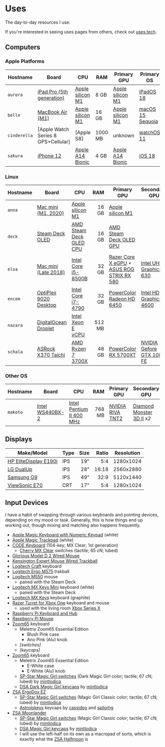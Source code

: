 # Uses

The day-to-day resources I use.

If you're interested in seeing uses pages from others, check out [uses.tech].

## Computers

### Apple Platforms

| Hostname     | Board                               | CPU                | RAM     | Primary GPU        | Primary OS         |
| ------------ | ----------------------------------- | ------------------ | ------- | ------------------ | ------------------ |
| `aurora`     | [iPad Pro (5th generation)]         | [Apple silicon M1] | 8 GB    | [Apple silicon M1] | [iPadOS 18]        |
| `belle`      | [MacBook Air (M1)]                  | [Apple silicon M1] | 16 GB   | [Apple silicon M1] | [macOS 15 Sequoia] |
| `cinderella` | [Apple Watch Series 8 GPS+Cellular] | [Apple S8]         | 1000 MB | unknown            | [watchOS 11]       |
| `sakura`     | [iPhone 12]                         | [Apple A14 Bionic] | 4 GB    | [Apple A14 Bionic] | [iOS 18]           |

### Linux

| Hostname | Board                   | CPU                       |    RAM | Primary GPU                                   | Secondary GPU               | Primary OS                |
| -------- | ----------------------- | ------------------------- | -----: | --------------------------------------------- | --------------------------- | ------------------------- |
| `anna`   | [Mac mini (M1, 2020)]   | [Apple silicon M1]        |  16 GB | [Apple silicon M1]                            |                             | [Asahi Linux]             |
| `deck`   | [Steam Deck OLED]       | [AMD Steam Deck OLED CPU] |  16 GB | [AMD Steam Deck OLED GPU]                     |                             | [SteamOS 3]               |
| `elsa`   | [Mac mini (Late 2018)]  | [Intel Core i5-8500B]     |  32 GB | [Razer Core X eGPU] + [ASUS ROG STRIX RX 580] | [Intel UHD Graphics 630]    | [Bazzite]                 |
| `encom`  | [OptiPlex 9020 Desktop] | [Intel Core i7-4790]      |  32 GB | [PowerColor Radeon HD 6450]                   | [Intel HD Graphics 4600]    | [uCore] ([Fedora CoreOS]) |
| `nazara` | [DigitalOcean Droplet]  | [Intel Xeon E vCPU]       | 512 MB |                                               |                             | [Debian 12 Bookworm]      |
| `schala` | [ASRock X370 Taichi]    | [AMD Ryzen 7 3700X]       |  48 GB | [PowerColor RX 5700XT]                        | [NVIDIA Gefore GTX 1080 FE] | [Bluefin-DX]              |

### Other OS

| Hostname | Board             | CPU                        |    RAM | Primary GPU        | Secondary GPU              | Primary OS   |
| -------- | ----------------- | -------------------------- | -----: | ------------------ | -------------------------- | ------------ |
| `makoto` | [Intel WS440BX-2] | [Intel Pentium II 400 MHz] | 768 MB | [NVIDIA RIVA TNT2] | [Diamond Monster 3D II] x2 | [Windows Me] |

## Displays

| Make/Model              | Type | Size | Ratio | Resolution |
| ----------------------- | ---- | ---: | ----: | ---------- |
| [HP EliteDisplay E190i] | IPS  |  19" |   5:4 | 1280x1024  |
| [LG DualUp]             | IPS  |  28" | 16:18 | 2560x2880  |
| [Samsung G9]            | IPS  |  49" |  32:9 | 5120x1440  |
| [ViewSonic E70]         | CRT  |  17" |   5:4 | 1280x1024  |

## Input Devices

I have a habit of swapping through various keyboards and pointing devices, depending on my mood or task. Generally, this is how things end up working out, though mixing and matching also happens frequently.

- [Apple Magic Keyboard with Numeric Keypad] (white)
- [Apple Magic Trackpad] (white)
- [CODE Keyboard] (104-key; MX Clear; 1st generation)
    - [Cherry MX Clear] switches (tactile; 65 cN; lubed)
- [Glorious Model D 2 Wired Mouse]
- [Kensington Expert Mouse Wired Trackball]
- [Logitech Craft] keyboard
- [Logitech Ergo M575] trakball
- [Logitech M550] mouse
    - paired with the Steam Deck
- [Logitech MX Keys Mini] keyboard (white)
    - paired with the Steam Deck
- [Logitech MX Keys] keyboard (graphite)
- [Razer Turret for Xbox One] keyboard and mouse
    - used with the living room [Xbox Series X]
- [Raspberry Pi Keyboard and Hub]
- [Raspberry Pi Mouse]
- [Zoom65] keyboard
    - Meletrix Zoom65 Essential Edition
        - Blush Pink case
        - Ano Pink (Alu) knob
    - _[switches]_
    - _[keycaps]_
- [Zoom65] keyboard
    - Meletrix Zoom65 Essential Edition
        - E-White case
        - E-White (Alu) knob
    - [SP-Star Magic Girl switches] (Dark Magic Girl color; tactile; 67 cN; lubed) by [mintlodica]
    - [DSA Dark Magic Girl keycaps] by [mintlodica]
- [ZSA ErgoDox EZ]
    - [SP-Star Magic Girl switches] (Magic Girl Classic color; tactile; 67 cN; lubed) by [mintlodica]
    - [Astrolokeys] keycaps by [cassidoo] and [sailorhg]
- [ZSA Moonlander]
    - [SP-Star Magic Girl switches] (Magic Girl Classic color; tactile; 67 cN; lubed) by [mintlodica]
    - [DSA Magic Girl keycaps] by [mintlodica]
    - I will use the left-half on its own as a macropad of sorts, which is exactly what the [ZSA Halfmoon] is

<!-- Links -->
[uses.tech]: https://uses.tech/
[Xbox Series X]: https://wikipedia.org/wiki/Xbox_Series_X_and_Series_S

<!-- Boards -->
[ASRock X370 Taichi]: https://www.asrock.com/mb/AMD/X370%20Taichi/
[DigitalOcean Droplet]: https://www.digitalocean.com/
[Intel WS440BX-2]: https://theretroweb.com/motherboards/s/intel-ws440bx-warm-springs
[iPad Pro (5th generation)]: https://wikipedia.org/wiki/IPad_Pro_(5th_generation)
[iPhone 12]: https://wikipedia.org/wiki/IPhone_12
[Mac mini (Late 2018)]: https://everymac.com/systems/apple/mac_mini/specs/mac-mini-core-i5-3.0-late-2018-specs.html
[Mac mini (M1, 2020)]: https://support.apple.com/kb/SP823?locale=en_US
[MacBook Air (M1)]: https://everymac.com/systems/apple/macbook-air/specs/macbook-air-m1-8-core-8-core-gpu-13-retina-display-2020-specs.html
[OptiPlex 9020 Desktop]: https://i.dell.com/sites/doccontent/shared-content/data-sheets/en/documents/optiplex-9020-micro-technical-spec-sheet.pdf
[Steam Deck OLED]: https://developer.valvesoftware.com/wiki/Steam_Deck

<!-- CPU -->
[AMD Ryzen 7 3700X]: https://wikichip.org/wiki/amd/ryzen_7/3700x
[AMD Steam Deck OLED CPU]: https://www.techpowerup.com/cpu-specs/steam-deck-cpu-oled.c3398
[Apple A14 Bionic]: https://wikipedia.org/wiki/Apple_A14
[Apple silicon M1]: https://wikipedia.org/wiki/Apple_M1
[Intel Core i5-8500B]: https://ark.intel.com/content/www/us/en/ark/products/134892/intel-core-i5-8500b-processor-9m-cache-up-to-4-10-ghz.html
[Intel Core i7-4790]: https://ark.intel.com/content/www/us/en/ark/products/80806/intel-core-i7-4790-processor-8m-cache-up-to-4-00-ghz.html
[Intel Pentium II 400 MHz]: https://ark.intel.com/content/www/us/en/ark/products/49940/intel-pentium-ii-processor-400-mhz-512k-cache-100-mhz-fsb.html
[Intel Xeon E vCPU]: https://docs.digitalocean.com/glossary/vcpu/

<!-- GPU -->
[AMD Steam Deck OLED GPU]: https://www.techpowerup.com/gpu-specs/steam-deck-oled-gpu.c4185
[ASUS ROG STRIX RX 580]: https://rog.asus.com/us/graphics-cards/graphics-cards/rog-strix/rog-strix-rx580-t8g-gaming-model/
[Diamond Monster 3D II]: https://vgamuseum.info/index.php/cpu/item/549-diamond-monster-3d-ii-3dfx-voodoo-2
[Intel HD Graphics 4600]: https://www.techpowerup.com/gpu-specs/hd-graphics-4600.c1994
[Intel UHD Graphics 630]: https://wikichip.org/wiki/intel/uhd_graphics/630
[NVIDIA Gefore GTX 1080 FE]: https://www.nvidia.com/en-gb/geforce/graphics-cards/geforce-gtx-1080/specifications/
[NVIDIA RIVA TNT2]: https://www.techpowerup.com/gpu-specs/riva-tnt2.c4130
[PowerColor Radeon HD 6450]: https://www.techpowerup.com/gpu-specs/radeon-hd-6450.c402
[PowerColor RX 5700XT]: https://www.powercolor.com/product?id=1562139911
[Razer Core X eGPU]: https://www.razer.com/gb-en/gaming-egpus/razer-core-x

<!-- OS -->
[Asahi Linux]: https://asahilinux.org/
[Bazzite]: https://bazzite.gg/
[Bluefin-DX]: https://projectbluefin.io/#scene-developers
[Debian 12 Bookworm]: https://www.debian.org/releases/bookworm/releasenotes
[Fedora CoreOS]: https://fedoraproject.org/coreos/
[iOS 18]: https://wikipedia.org/wiki/IOS_18
[iPadOS 18]: https://wikipedia.org/wiki/IPadOS_18
[macOS 15 Sequoia]: https://wikipedia.org/wiki/MacOS_15
[SteamOS 3]: https://developer.valvesoftware.com/wiki/SteamOS
[uCore]: https://projectucore.io/
[watchOS 11]: https://wikipedia.org/wiki/WatchOS_11
[Windows Me]: https://wikipedia.org/wiki/Windows_Me

<!-- Displays -->
[HP EliteDisplay E190i]: https://support.hp.com/ca-en/document/c04021465
[LG DualUp]: https://www.lg.com/us/monitors/lg-28mq780-b-dualup-monitor
[Samsung G9]: https://www.samsung.com/us/computing/monitors/gaming/samsung-49-odyssey-g9-dqhd-gaming-monitor-lc49g95tssnxza/
[ViewSonic E70]: https://www.viewsonic.com/eu/products/sheet/E70

<!-- Input Devices -->
<!-- Keyboards -->
[Apple Magic Keyboard with Numeric Keypad]: https://deskthority.net/wiki/Apple_Magic_Keyboard#.22Magic_Keyboard_with_Numeric_Keypad.22
[Astrolokeys]: https://astrolokeys.com/
[cassidoo]: https://cassidoo.co/
[Cherry MX Clear]: https://deskthority.net/wiki/Cherry_MX_Clear
[CODE Keyboard]: https://codekeyboards.com/
[DSA Dark Magic Girl keycaps]: https://mintlodica.com/products/dsa-dark-magic-girl-keycaps
[DSA Magic Girl keycaps]: https://mintlodica.com/products/dsa-magic-girl-keycaps
[Logitech Craft]: https://www.logitech.com/products/keyboards/craft.html
[Logitech MX Keys Mini]: https://www.logitech.com/products/keyboards/mx-keys-mini.html
[Logitech MX Keys]: https://www.pcmag.com/reviews/logitech-mx-keys
[mintlodica]: https://mintlodica.com/pages/about
[Raspberry Pi Keyboard and Hub]: https://www.raspberrypi.com/products/raspberry-pi-keyboard-and-hub/
[Razer Turret for Xbox One]: https://mysupport.razer.com/app/answers/detail/a_id/3613/
[sailorhg]: https://sailorhg.com/
[SP-Star Magic Girl switches]: https://switches.mx/magic-girl-tactile-switches
[Zoom65]: https://www.zoom65.com/
[ZSA ErgoDox EZ]: https://ergodox-ez.com/
[ZSA Halfmoon]: https://www.zsa.io/halfmoon
[ZSA Moonlander]: https://www.zsa.io/moonlander

<!-- Pointers -->
[Apple Magic Trackpad]: https://www.apple.com/shop/product/MK2D3AM/A/magic-trackpad-white-multi-touch-surface
[Glorious Model D 2 Wired Mouse]: https://www.gloriousgaming.com/products/model-d-2-wired-mouse
[Kensington Expert Mouse Wired Trackball]: https://www.kensington.com/p/products/ergonomic-desk-accessories/ergonomic-input-devices/expert-mouse-wired-trackball3-1/
[Logitech Ergo M575]: https://www.logitech.com/products/mice/m575-ergo-wireless-trackball.html
[Logitech M550]: https://www.logitech.com/products/mice/m550-signature-wireless-mouse.html
[Raspberry Pi Mouse]: https://www.raspberrypi.com/products/raspberry-pi-mouse/
